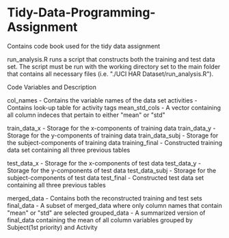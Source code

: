 # Tidy-Data-Programming-Assignment
Contains code book used for the tidy data assignment


run_analysis.R runs a script that constructs both the training and test data set. The script must be run with the working directory set to the main folder that contains all necessary files (i.e. "./UCI HAR Dataset/run_analysis.R").


Code Variables and Description

col_names - Contains the variable names of the data set
activities - Contains look-up table for activity tags
mean_std_cols - A vector containing all column indeces that pertain to either "mean" or "std"

train_data_x - Storage for the x-components of training data
train_data_y - Storage for the y-components of training data
train_data_subj - Storage for the subject-components of training data
training_final - Constructed training data set containing all three previous tables

test_data_x - Storage for the x-components of test data
test_data_y - Storage for the y-components of test data
test_data_subj - Storage for the subject-components of test data
test_final - Constructed test data set containing all three previous tables

merged_data - Contains both the reconstructed training and test sets
final_data - A subset of merged_data where only column names that contain "mean" or "std" are selected
grouped_data - A summarized version of final_data containing the mean of all column variables grouped by Subject(1st priority) and Activity
